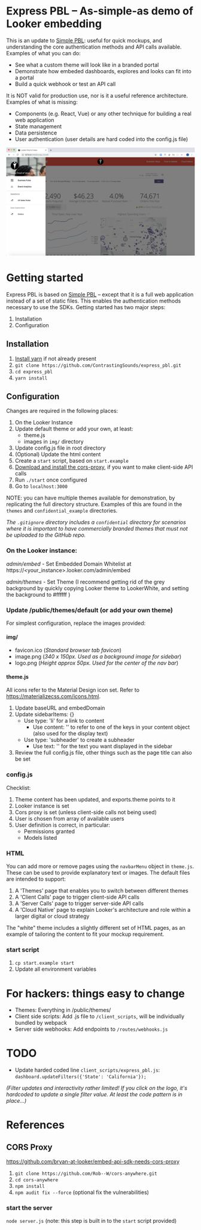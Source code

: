 # Express PBL – As-simple-as demo of Looker embedding

This is an update to [Simple PBL](https://github.com/ContrastingSounds/express_pbl): useful for quick mockups, and understanding the core authentication methods and API calls available. Examples of what you can do:

- See what a custom theme will look like in a branded portal
- Demonstrate how embeded dashboards, explores and looks can fit into a portal
- Build a quick webhook or test an API call

It is NOT valid for production use, nor is it a useful reference architecture. Examples of what is missing:

- Components (e.g. React, Vue) or any other technique for building a real web application
- State management
- Data persistence
- User authentication (user details are hard coded into the config.js file)

![Express PBL](docs/simple_pbl.png "Express PBL")

# Getting started

Express PBL is based on [Simple PBL](https://github.com/ContrastingSounds/express_pbl) – except that it is a full web application instead of a set of static files. This enables the authentication methods necessary to use the SDKs.  Getting started has two major steps:

1. Installation
2. Configuration

## Installation

1. [Install yarn](https://classic.yarnpkg.com/en/docs/install#mac-stable) if not already present
2. `git clone https://github.com/ContrastingSounds/express_pbl.git`
3. `cd express_pbl`
4. `yarn install`

## Configuration

Changes are required in the following places:

1. On the Looker Instance
2. Update default theme or add your own, at least:
   - theme.js
   - images in `img/` directory
3. Update config.js file in root directory
4. (Optional) Update the html content
5. Create a `start` script, based on `start.example`
6. [Download and install the cors-proxy](#cors-proxy), if you want to make client-side API calls
7. Run `./start` once configured
6. Go to `localhost:3000`

NOTE: you can have multiple themes available for demonstration, by replicating the full directory structure. Examples of this are found in the `themes` and `confidential_example` directories.

_The `.gitignore` directory includes a `confidential` directory for scenarios where it is important to have commercially branded themes that must not be uploaded to the GitHub repo._

### On the Looker instance:
_admin/embed_ - Set Embedded Domain Whitelist at https://<your_instance>.looker.com/admin/embed

_admin/themes_ - Set Theme (I recommend getting rid of the grey background by quickly copying Looker theme to LookerWhite, and setting the background to #ffffff )

### Update /public/themes/default (or add your own theme)
For simplest configuration, replace the images provided:

#### img/
- favicon.ico (_Standard browser tab favicon_)
- image.png (_340 x 150px. Used as a background image for sidebar_)
- logo.png (_Height approx 50px. Used for the center of the nav bar_)

#### theme.js
All icons refer to the Material Design icon set. Refer to https://materializecss.com/icons.html.

1. Update baseURL and embedDomain
2. Update sidebarItems: {} 
   - Use type: 'li' for a link to content
     - Use content: '' to refer to one of the keys in your content object (also used for the display text)
   - Use type: 'subheader' to create a subheader
     - Use text: '' for the text you want displayed in the sidebar
3. Review the full config.js file, other things such as the page title can also be set

### config.js

Checklist: 

1. Theme content has been updated, and exports.theme points to it 
2. Looker instance is set
3. Cors proxy is set (unless client-side calls not being used)
4. User is chosen from array of available users
5. User definition is correct, in particular:
   - Permissions granted
   - Models listed

### HTML

You can add more or remove pages using the `navbarMenu` object in `theme.js`. These can be used to provide explanatory text or images. The default files are intended to support:

1. A 'Themes' page that enables you to switch between different themes
2. A 'Client Calls' page to trigger client-side API calls
3. A 'Server Calls' page to trigger server-side API calls
4. A 'Cloud Native' page to explain Looker's architecture and role within a larger digital or cloud strategy

The "white" theme includes a slightly different set of HTML pages, as an example of tailoring the content to fit your mockup requirement.

### start script

1. `cp start.example start`
2. Update all environment variables 

# For hackers: things easy to change

- Themes: Everything in /public/themes/
- Client side scripts: Add .js file to `/client_scripts`, will be individually bundled by webpack 
- Server side webhooks: Add endpoints to `/routes/webhooks.js`

# TODO

- Update harded coded line `client_scripts/express_pbl.js`: `dashboard.updateFilters({'State': 'California'});`

_(Filter updates and interactivity rather limited! If you click on the logo, it's hardcoded to update a single filter value. At least the code pattern is in place...)_

# References 

## CORS Proxy
https://github.com/bryan-at-looker/embed-api-sdk-needs-cors-proxy

1. `git clone https://github.com/Rob--W/cors-anywhere.git`
2. `cd cors-anywhere`
3. `npm install`
4. `npm audit fix --force` (optional fix the vulnerabilities)

### start the server
`node server.js`
(note: this step is built in to the `start` script provided)